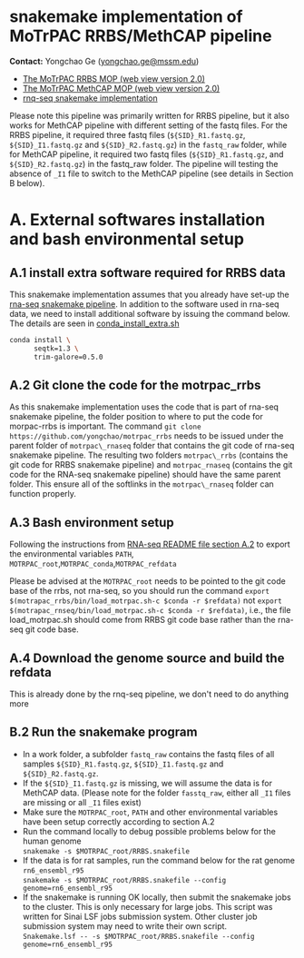 # snakemake implementation of MoTrPAC RRBS/MethCAP pipeline
**Contact:** Yongchao Ge (yongchao.ge@mssm.edu)
* [The MoTrPAC RRBS MOP (web view version 2.0)](https://docs.google.com/document/d/e/2PACX-1vTxMwrq4Q3b5GUfPtZF2krpK_ah0yW--TyeOAFrEVi_FvgIPhkCKPytRQ8QmZe5WF1KKjah0pftU9A_/pub)
* [The MoTrPAC MethCAP MOP (web view version 2.0)](https://docs.google.com/document/d/e/2PACX-1vT_qPrhekYh8VMDVy3ACGYapnTol6aUmekR6-zh_10RR0jLXiUkfse9Y6KyTuMS2KDpOnoeEPM8mbVC/pub)
* [rnq-seq snakemake implementation](https://github.com/yongchao/motrpac_rnaseq)

Please note this pipeline was primarily written for RRBS pipeline, but it also works for MethCAP pipeline with different setting of the fastq files. For the RRBS pipeline, it required three fastq files (`${SID}_R1.fastq.gz`, `${SID}_I1.fastq.gz` and `${SID}_R2.fastq.gz`) in the `fastq_raw` folder, while for MethCAP pipeline, it required two fastq files (`${SID}_R1.fastq.gz`, and `${SID}_R2.fastq.gz`) in the fastq_raw folder. The pipeline will testing the absence of `_I1` file to switch to the MethCAP pipeline (see details in Section B below).

# A. External softwares installation and bash environmental setup
## A.1 install extra software required for RRBS data
This snakemake implementation assumes that you already have set-up the [rna-seq snakemake pipeline](https://github.com/yongchao/motrpac_rnaseq).
In addition to the software used in rna-seq data, we need to install additional software by issuing the command below. The details are seen in [conda\_install\_extra.sh](bin/conda_install_extra.sh)
```bash
conda install \
      seqtk=1.3 \
      trim-galore=0.5.0
```
## A.2 Git clone the code for the motrpac_rrbs
As this snakemake implementation uses the code that is part of rna-seq snakemake pipeline, the folder position to where to put the code for morpac-rrbs is important.
The command `git clone https://github.com/yongchao/motrpac_rrbs` needs to be issued under the parent folder of `motrpac\_rnaseq` folder that contains the git code of rna-seq snakemake pipeline. The resulting two folders `motrpac\_rrbs` (contains the git code for RRBS snakemake pipeline) and `motrpac_rnaseq` (contains the git code for the RNA-seq snakemake pipeline) should have the same parent folder. This ensure all of the softlinks in the `motrpac\_rnaseq` folder can function properly.

## A.3 Bash environment setup
Following the instructions from [RNA-seq README file section A.2](https://github.com/yongchao/motrpac_rnaseq/blob/master/README.md#a2-bash-environments-setup) to export the environmental variables `PATH`, `MOTRPAC_root`,`MOTRPAC_conda`,`MOTRPAC_refdata`

Please be advised at the `MOTRPAC_root` needs to be pointed to the git code base of the rrbs, not rna-seq, so you should run the command 
`export $(motrapac_rrbs/bin/load_motrpac.sh-c $conda -r $refdata)`  not `export $(motrapac_rnseq/bin/load_motrpac.sh-c $conda -r $refdata)`, i.e., the file load_motrpac.sh should come from RRBS git code base rather than the rna-seq git code base.

## A.4 Download the genome source and build the refdata
This is already done by the rnq-seq pipeline, we don't need to do anything more

## B.2 Run the snakemake program
* In a work folder, a subfolder `fastq_raw` contains the fastq files of all samples `${SID}_R1.fastq.gz`, `${SID}_I1.fastq.gz` and `${SID}_R2.fastq.gz`.
* If the `${SID}_I1.fastq.gz` is missing, we will assume the data is for MethCAP data. (Please note for the folder `fasstq_raw`, either all `_I1` files are missing or all `_I1` files exist)
* Make sure the `MOTRPAC_root`, `PATH` and other environmental variables have been setup correctly according to section A.2
* Run the command locally to debug possible problems below for the human genome  
  `snakemake -s $MOTRPAC_root/RRBS.snakefile`
* If the data is for rat samples, run the command below for the rat genome `rn6_ensembl_r95`  
  `snakemake -s $MOTRPAC_root/RRBS.snakefile --config genome=rn6_ensembl_r95`
* If the snakemake is running OK locally, then submit the snakemake jobs to the cluster. This is only necessary for large jobs. This script was written for Sinai LSF jobs submission system. Other cluster job submission system may need to write their own script.  
  `Snakemake.lsf -- -s $MOTRPAC_root/RRBS.snakefile --config genome=rn6_ensembl_r95`
  
